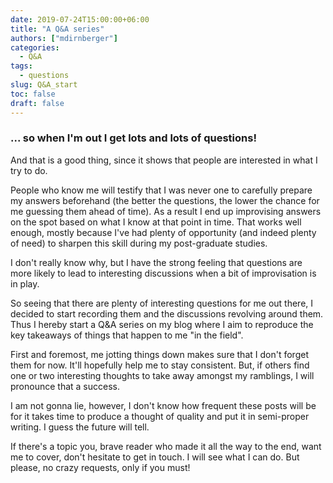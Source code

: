 ```yaml
---
date: 2019-07-24T15:00:00+06:00
title: "A Q&A series"
authors: ["mdirnberger"]
categories:
  - Q&A
tags:
  - questions
slug: Q&A_start
toc: false
draft: false
---
```


### ... so when I'm out I get lots and lots of questions!

And that is a good thing, since it shows that people are interested in what I try to do.

People who know me will testify that I was never one to carefully prepare my answers beforehand (the better the questions, the lower the chance for me guessing them ahead of time). As a result I end up improvising answers on the spot based on what I know at that point in time. That works well enough, mostly because I've had plenty of opportunity (and indeed plenty of need) to sharpen this skill during my post-graduate studies.

I don't really know why, but I have the strong feeling that questions are more likely to lead to interesting discussions when a bit of improvisation is in play.

So seeing that there are plenty of interesting questions for me out there, I decided to start recording them and the discussions revolving around them. Thus I hereby start a Q&A series on my blog where I aim to reproduce the key takeaways of things that happen to me "in the field".

First and foremost, me jotting things down makes sure that I don't forget them for now. It'll hopefully help me to stay consistent. But, if others find one or two interesting thoughts to take away amongst my ramblings, I will pronounce that a success.

I am not gonna lie, however, I don't know how frequent these posts will be for it takes time to produce a thought of quality and put it in semi-proper writing. I guess the future will tell.

If there's a topic you, brave reader who made it all the way to the end, want me to cover, don't hesitate to get in touch. I will see what I can do. But please, no crazy requests, only if you must!
